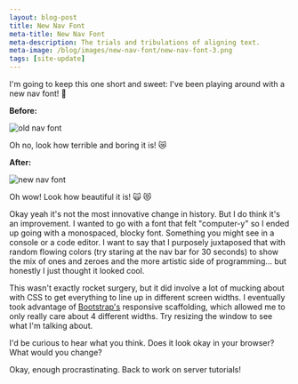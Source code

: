 ```yaml
---
layout: blog-post
title: New Nav Font
meta-title: New Nav Font
meta-description: The trials and tribulations of aligning text.
meta-image: /blog/images/new-nav-font/new-nav-font-3.png
tags: [site-update]
---
```


I'm going to keep this one short and sweet: I've been playing around with a new nav font! :tada:

**Before:**

![old nav font](/blog/images/new-nav-font/new-nav-font-1.png)

Oh no, look how terrible and boring it is! :crying_cat_face:

**After:**

![new nav font](/blog/images/new-nav-font/new-nav-font-2.png)

Oh wow! Look how beautiful it is! :scream_cat: :heart_eyes_cat:

Okay yeah it's not the most innovative change in history. But I do think it's an improvement. I wanted to go with a font that felt "computer-y" so I ended up going with a monospaced, blocky font. Something you might see in a console or a code editor. I want to say that I purposely juxtaposed that with random flowing colors (try staring at the nav bar for 30 seconds) to show the mix of ones and zeroes and the more artistic side of programming... but honestly I just thought it looked cool.

This wasn't exactly rocket surgery, but it did involve a lot of mucking about with CSS to get everything to line up in different screen widths. I eventually took advantage of [Bootstrap's](/tutorials/javascript/bootstrap) responsive scaffolding, which allowed me to only really care about 4 different widths. Try resizing the window to see what I'm talking about.

I'd be curious to hear what you think. Does it look okay in your browser? What would you change?

Okay, enough procrastinating. Back to work on server tutorials!